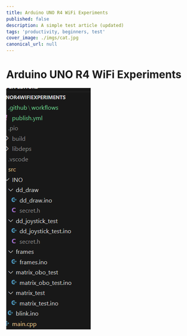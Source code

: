 ```yaml
---
title: Arduino UNO R4 WiFi Experiments
published: false
description: A simple test article (updated)
tags: 'productivity, beginners, test'
cover_image: ./imgs/cat.jpg
canonical_url: null
---
```




# Arduino UNO R4 WiFi Experiments


![alt text](imgs/image.png)